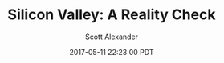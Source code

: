 ---
layout: podcast
title: "Silicon Valley: A Reality Check"
author: Scott Alexander
description: https://slatestarcodex.com/2017/05/11/silicon-valley-a-reality-check/
date: 2017-05-11 22:23:00 PDT
length: 2390707
duration: 598
guid: silicon-valley-a-reality-check
---